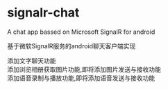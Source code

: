 # signalr-chat
A chat app bassed on Microsoft SignalR for android

基于微软SignalR服务的android聊天客户端实现

添加文字聊天功能<br/>
添加浏览相册获取图片功能,即将添加图片发送与接收功能<br/>
添加语音录制与播放功能,即将添加语音发送与接收功能<br/>